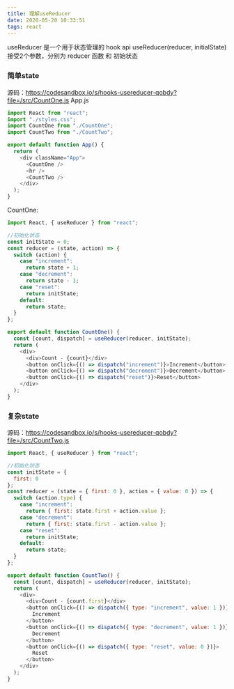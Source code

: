 ```yaml
---
title: 理解useReducer
date: 2020-05-20 10:33:51
tags: react
---
```

useReducer 是一个用于状态管理的 hook api
useReducer(reducer, initialState) 接受2个参数，分别为 reducer 函数 和 初始状态

### 简单state
源码：https://codesandbox.io/s/hooks-usereducer-qobdy?file=/src/CountOne.js
App.js

```javascript
import React from "react";
import "./styles.css";
import CountOne from "./CountOne";
import CountTwo from "./CountTwo";

export default function App() {
  return (
    <div className="App">
      <CountOne />
      <hr />
      <CountTwo />
    </div>
  );
}
```
CountOne:

```javascript
import React, { useReducer } from "react";

//初始化状态
const initState = 0;
const reducer = (state, action) => {
  switch (action) {
    case "increment":
      return state + 1;
    case "decrement":
      return state - 1;
    case "reset":
      return initState;
    default:
      return state;
  }
};

export default function CountOne() {
  const [count, dispatch] = useReducer(reducer, initState);
  return (
    <div>
      <div>Count - {count}</div>
      <button onClick={() => dispatch("increment")}>Increment</button>
      <button onClick={() => dispatch("decrement")}>Decrement</button>
      <button onClick={() => dispatch("reset")}>Reset</button>
    </div>
  );
}
```
### 复杂state
源码：https://codesandbox.io/s/hooks-usereducer-qobdy?file=/src/CountTwo.js

```javascript
import React, { useReducer } from "react";

//初始化状态
const initState = {
  first: 0
};
const reducer = (state = { first: 0 }, action = { value: 0 }) => {
  switch (action.type) {
    case "increment":
      return { first: state.first + action.value };
    case "decrement":
      return { first: state.first - action.value };
    case "reset":
      return initState;
    default:
      return state;
  }
};

export default function CountTwo() {
  const [count, dispatch] = useReducer(reducer, initState);
  return (
    <div>
      <div>Count - {count.first}</div>
      <button onClick={() => dispatch({ type: "increment", value: 1 })}>
        Increment
      </button>
      <button onClick={() => dispatch({ type: "decrement", value: 1 })}>
        Decrement
      </button>
      <button onClick={() => dispatch({ type: "reset", value: 0 })}>
        Reset
      </button>
    </div>
  );
}
```